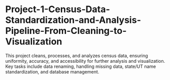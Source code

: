 # Project-1-Census-Data-Standardization-and-Analysis-Pipeline-From-Cleaning-to-Visualization
This project cleans, processes, and analyzes census data, ensuring uniformity, accuracy, and accessibility for further analysis and visualization. Key tasks include data renaming, handling missing data, state/UT name standardization, and database management.
